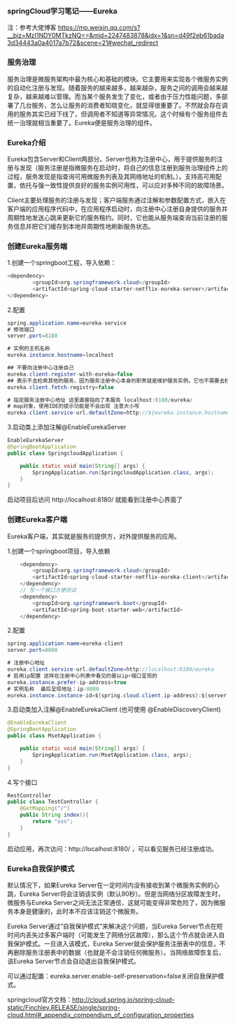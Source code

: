 ### springCloud学习笔记——Eureka
注：参考大佬博客 https://mp.weixin.qq.com/s?__biz=MzI1NDY0MTkzNQ==&mid=2247483878&idx=1&sn=d49f2eb61bada3d34443a0a4017a7b72&scene=21#wechat_redirect

### 服务治理
 服务治理是微服务架构中最为核心和基础的模块。它主要用来实现各个微服务实例的自动化注册与发现。随着服务的越来越多，越来越杂，服务之间的调用会越来越复杂，越来越难以管理。而当某个服务发生了变化，或者由于压力性能问题，多部署了几台服务，怎么让服务的消费者知晓变化，就显得很重要了。不然就会存在调用的服务其实已经下线了，但调用者不知道等异常情况。这个时候有个服务组件去统一治理就相当重要了。Eureka便是服务治理的组件。

 ### Eureka介绍
 Eureka包含Server和Client两部分。Server也称为注册中心，用于提供服务的注册与发现（服务注册是指微服务在启动时，将自己的信息注册到服务治理组件上的过程，服务发现是指查询可用微服务列表及其网络地址的机制。）。支持高可用配置，依托与强一致性提供良好的服务实例可用性，可以应对多种不同的故障场景。

 Client主要处理服务的注册与发现；客户端服务通过注解和参数配置方式，嵌入在客户端的应用程序代码中，在应用程序启动时，向注册中心注册自身提供的服务并周期性地发送心跳来更新它的服务租约。同时，它也能从服务端查询当前注册的服务信息并把它们缓存到本地并周期性地刷新服务状态。
### 创建Eureka服务端
1.创建一个springboot工程，导入依赖：
```java
<dependency>
        <groupId>org.springframework.cloud</groupId>
        <artifactId>spring-cloud-starter-netflix-eureka-server</artifactId>
</dependency>

```
2.配置
```java
spring.application.name=eureka-service
# 修改端口
server.port=8180

# 实例的主机名称
eureka.instance.hostname=localhost

## 不要向注册中心注册自己
eureka.client.register-with-eureka=false
## 表示不去检索其他的服务，因为服务注册中心本身的职责就是维护服务实例，它也不需要去检索其他服务
eureka.client.fetch-registry=false

# 指定服务注册中心地址 这里直接指向了本服务 localhost:8180/eureka/
# map对象，使用IDE的提示功能是不会出现 注意大小写
eureka.client.service-url.defaultZone=http://${eureka.instance.hostname}:${server.port}/eureka/

```
3.启动类上添加注解@EnableEurekaServer
```java
EnableEurekaServer
@SpringBootApplication
public class SpringcloudApplication {

    public static void main(String[] args) {
        SpringApplication.run(SpringcloudApplication.class, args);
    }
}
```
启动项目后访问 http://localhost:8180/ 就能看到注册中心界面了

### 创建Eureka客户端
Eureka客户端，其实就是服务的提供方，对外提供服务的应用。

1.创建一个springboot项目，导入依赖
```java
    <dependency>
        <groupId>org.springframework.cloud</groupId>
        <artifactId>spring-cloud-starter-netflix-eureka-client</artifactId>
    </dependency>
    // 写一个接口方便测试
    <dependency>
        <groupId>org.springframework.boot</groupId>
        <artifactId>spring-boot-starter-web</artifactId>
    </dependency>

```
2.配置
```java
spring.application.name=eureka-client
server.port=8080

# 注册中心地址
eureka.client.service-url.defaultZone=http://localhost:8180/eureka
# 启用ip配置 这样在注册中心列表中看见的是以ip+端口呈现的
eureka.instance.prefer-ip-address=true
# 实例名称  最后呈现地址：ip:8080
eureka.instance.instance-id=${spring.cloud.client.ip-address}:${server.port}

```
3.启动类加入注解@EnableEurekaClient (也可使用 @EnableDiscoveryClient)
```java
@EnableEurekaClient
@SpringBootApplication
public class MsetApplication {

    public static void main(String[] args) {
        SpringApplication.run(MsetApplication.class, args);
    }
}
```
4.写个接口
```java
RestController
public class TestController {
    @GetMapping("/")
    public String index(){
        return "sss";
    }
}
```
启动应用，再次访问：http://localhost:8180/ ，可以看见服务已经注册成功。

### Eureka自我保护模式
默认情况下，如果Eureka Server在一定时间内没有接收到某个微服务实例的心跳，Eureka Server将会注销该实例（默认90秒）。但是当网络分区故障发生时，微服务与Eureka Server之间无法正常通信，这就可能变得非常危险了，因为微服务本身是健康的，此时本不应该注销这个微服务。

Eureka Server通过“自我保护模式”来解决这个问题，当Eureka Server节点在短时间内丢失过多客户端时（可能发生了网络分区故障），那么这个节点就会进入自我保护模式。一旦进入该模式，Eureka Server就会保护服务注册表中的信息，不再删除服务注册表中的数据（也就是不会注销任何微服务）。当网络故障恢复后，该Eureka Server节点会自动退出自我保护模式。

可以通过配置：eureka.server.enable-self-preservation=false关闭自我保护模式。

springcloud官方文档：http://cloud.spring.io/spring-cloud-static/Finchley.RELEASE/single/spring-cloud.html#_appendix_compendium_of_configuration_properties
